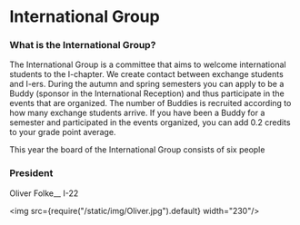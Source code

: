 # International Group

### What is the International Group?

The International Group is a committee that aims to welcome international students to the I-chapter. We create contact between exchange students and I-ers. During the autumn and spring semesters you can apply to be a Buddy (sponsor in the International Reception) and thus participate in the events that are organized. The number of Buddies is recruited according to how many exchange students arrive. If you have been a Buddy for a semester and participated in the events organized, you can add 0.2 credits to your grade point average.

This year the board of the International Group consists of six people

### President

Oliver Folke__ I-22

<img src={require("/static/img/Oliver.jpg").default} width="230"/>
